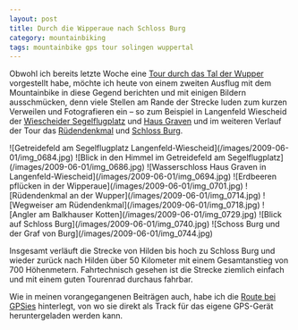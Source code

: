 ```yaml
---
layout: post
title: Durch die Wipperaue nach Schloss Burg
category: mountainbiking
tags: mountainbike gps tour solingen wuppertal
---
```


Obwohl ich bereits letzte Woche eine [Tour durch das Tal der Wupper](/2009/05/24/von-haasen-und-rueden) vorgestellt habe, möchte ich heute von einem zweiten Ausflug mit dem Mountainbike in diese Gegend berichten und mit einigen Bildern ausschmücken, denn viele Stellen am Rande der Strecke luden zum kurzen Verweilen und Fotografieren ein – so zum Beispiel in Langenfeld Wiescheid der [Wiescheider Segelflugplatz](http://www.lsgerbsloeh.de) und [Haus Graven](http://de.wikipedia.org/wiki/Haus_Graven) und im weiteren Verlauf der Tour das [Rüdendenkmal](http://www.tetti.de/SOLINGEN/OBENRUEDENERKOTTEN/sage.html) und [Schloss Burg](http://www.schlossburg.de).

<div class="gallery" markdown="1">
![Getreidefeld am Segelflugplatz Langenfeld-Wiescheid](/images/2009-06-01/img_0684.jpg)
![Blick in den Himmel im Getreidefeld am Segelflugplatz](/images/2009-06-01/img_0686.jpg)
![Wasserschloss Haus Graven in Langenfeld-Wiescheid](/images/2009-06-01/img_0694.jpg)
![Erdbeeren pflücken in der Wipperaue](/images/2009-06-01/img_0701.jpg)
![Rüdendenkmal an der Wupper](/images/2009-06-01/img_0714.jpg)
![Wegweiser am Rüdendenkmal](/images/2009-06-01/img_0718.jpg)
![Angler am Balkhauser Kotten](/images/2009-06-01/img_0729.jpg)
![Blick auf Schloss Burg](/images/2009-06-01/img_0740.jpg)
![Schoss Burg und der Graf von Burg](/images/2009-06-01/img_0744.jpg)
</div>

Insgesamt verläuft die Strecke von Hilden bis hoch zu Schloss Burg und wieder zurück nach Hilden über 50 Kilometer mit einem Gesamtanstieg von 700 Höhenmetern. Fahrtechnisch gesehen ist die Strecke ziemlich einfach und mit einem guten Tourenrad durchaus fahrbar.

Wie in meinen vorangegangenen Beiträgen auch, habe ich die [Route bei GPSies](http://gpsies.de/map.do?fileId=fxmpdqnlkzjhjwza) hinterlegt, von wo sie direkt als Track für das eigene GPS-Gerät heruntergeladen werden kann.
